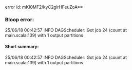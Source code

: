 error id: mKI0MF2/kyC2glrHFeuZoA==
### Bloop error:

25/06/18 00:42:57 INFO DAGScheduler: Got job 24 (count at main.scala:139) with 1 output partitions
#### Short summary: 

25/06/18 00:42:57 INFO DAGScheduler: Got job 24 (count at main.scala:139) with 1 output partitions